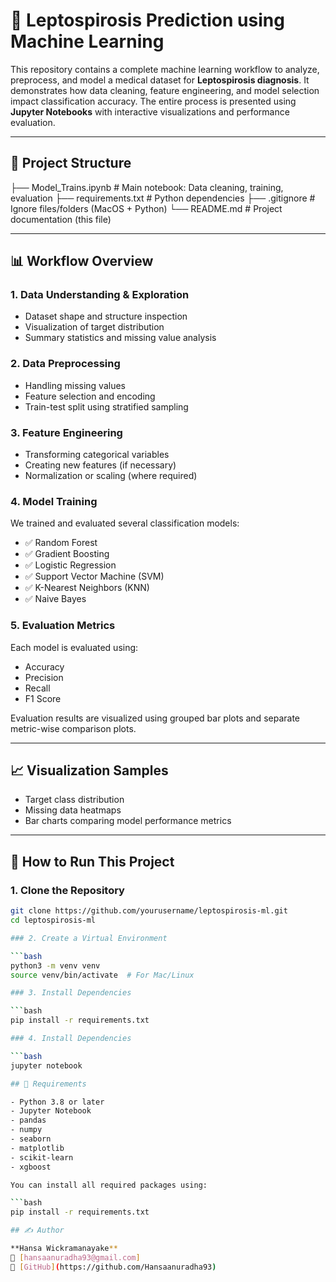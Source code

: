 # 🧠 Leptospirosis Prediction using Machine Learning

This repository contains a complete machine learning workflow to analyze, preprocess, and model a medical dataset for **Leptospirosis diagnosis**. It demonstrates how data cleaning, feature engineering, and model selection impact classification accuracy. The entire process is presented using **Jupyter Notebooks** with interactive visualizations and performance evaluation.

---

## 📂 Project Structure

├── Model_Trains.ipynb # Main notebook: Data cleaning, training, evaluation
├── requirements.txt # Python dependencies
├── .gitignore # Ignore files/folders (MacOS + Python)
└── README.md # Project documentation (this file)

---

## 📊 Workflow Overview

### 1. Data Understanding & Exploration

- Dataset shape and structure inspection
- Visualization of target distribution
- Summary statistics and missing value analysis

### 2. Data Preprocessing

- Handling missing values
- Feature selection and encoding
- Train-test split using stratified sampling

### 3. Feature Engineering

- Transforming categorical variables
- Creating new features (if necessary)
- Normalization or scaling (where required)

### 4. Model Training

We trained and evaluated several classification models:

- ✅ Random Forest
- ✅ Gradient Boosting
- ✅ Logistic Regression
- ✅ Support Vector Machine (SVM)
- ✅ K-Nearest Neighbors (KNN)
- ✅ Naive Bayes

### 5. Evaluation Metrics

Each model is evaluated using:

- Accuracy
- Precision
- Recall
- F1 Score

Evaluation results are visualized using grouped bar plots and separate metric-wise comparison plots.

---

## 📈 Visualization Samples

- Target class distribution
- Missing data heatmaps
- Bar charts comparing model performance metrics

---

## 🚀 How to Run This Project

### 1. Clone the Repository

````bash
git clone https://github.com/yourusername/leptospirosis-ml.git
cd leptospirosis-ml

### 2. Create a Virtual Environment

```bash
python3 -m venv venv
source venv/bin/activate  # For Mac/Linux

### 3. Install Dependencies

```bash
pip install -r requirements.txt

### 4. Install Dependencies

```bash
jupyter notebook

## 📌 Requirements

- Python 3.8 or later
- Jupyter Notebook
- pandas
- numpy
- seaborn
- matplotlib
- scikit-learn
- xgboost

You can install all required packages using:

```bash
pip install -r requirements.txt

## ✍️ Author

**Hansa Wickramanayake**
📧 [hansaanuradha93@gmail.com]
🐙 [GitHub](https://github.com/Hansaanuradha93)
````

